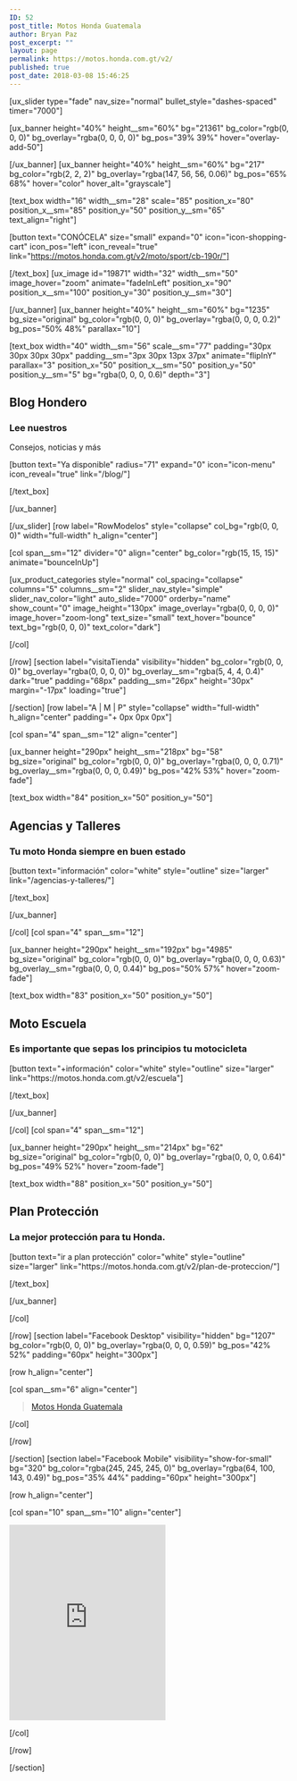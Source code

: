```yaml
---
ID: 52
post_title: Motos Honda Guatemala
author: Bryan Paz
post_excerpt: ""
layout: page
permalink: https://motos.honda.com.gt/v2/
published: true
post_date: 2018-03-08 15:46:25
---
```

[ux_slider type="fade" nav_size="normal" bullet_style="dashes-spaced" timer="7000"]

[ux_banner height="40%" height__sm="60%" bg="21361" bg_color="rgb(0, 0, 0)" bg_overlay="rgba(0, 0, 0, 0)" bg_pos="39% 39%" hover="overlay-add-50"]


[/ux_banner]
[ux_banner height="40%" height__sm="60%" bg="217" bg_color="rgb(2, 2, 2)" bg_overlay="rgba(147, 56, 56, 0.06)" bg_pos="65% 68%" hover="color" hover_alt="grayscale"]

[text_box width="16" width__sm="28" scale="85" position_x="80" position_x__sm="85" position_y="50" position_y__sm="65" text_align="right"]

[button text="CONÓCELA" size="small" expand="0" icon="icon-shopping-cart" icon_pos="left" icon_reveal="true" link="https://motos.honda.com.gt/v2/moto/sport/cb-190r/"]


[/text_box]
[ux_image id="19871" width="32" width__sm="50" image_hover="zoom" animate="fadeInLeft" position_x="90" position_x__sm="100" position_y="30" position_y__sm="30"]


[/ux_banner]
[ux_banner height="40%" height__sm="60%" bg="1235" bg_size="original" bg_color="rgb(0, 0, 0)" bg_overlay="rgba(0, 0, 0, 0.2)" bg_pos="50% 48%" parallax="10"]

[text_box width="40" width__sm="56" scale__sm="77" padding="30px 30px 30px 30px" padding__sm="3px 30px 13px 37px" animate="flipInY" parallax="3" position_x="50" position_x__sm="50" position_y="50" position_y__sm="5" bg="rgba(0, 0, 0, 0.6)" depth="3"]

<h2 class="uppercase"><strong>Blog Hondero</strong></h2>
<h3>Lee nuestros</h3>
<p>Consejos, noticias y más</p>
[button text="Ya disponible" radius="71" expand="0" icon="icon-menu" icon_reveal="true" link="/blog/"]


[/text_box]

[/ux_banner]

[/ux_slider]
[row label="RowModelos" style="collapse" col_bg="rgb(0, 0, 0)" width="full-width" h_align="center"]

[col span__sm="12" divider="0" align="center" bg_color="rgb(15, 15, 15)" animate="bounceInUp"]

[ux_product_categories style="normal" col_spacing="collapse" columns="5" columns__sm="2" slider_nav_style="simple" slider_nav_color="light" auto_slide="7000" orderby="name" show_count="0" image_height="130px" image_overlay="rgba(0, 0, 0, 0)" image_hover="zoom-long" text_size="small" text_hover="bounce" text_bg="rgb(0, 0, 0)" text_color="dark"]


[/col]

[/row]
[section label="visitaTienda" visibility="hidden" bg_color="rgb(0, 0, 0)" bg_overlay="rgba(0, 0, 0, 0)" bg_overlay__sm="rgba(5, 4, 4, 0.4)" dark="true" padding="68px" padding__sm="26px" height="30px" margin="-17px" loading="true"]


[/section]
[row label="A | M | P" style="collapse" width="full-width" h_align="center" padding="+ 0px 0px 0px"]

[col span="4" span__sm="12" align="center"]

[ux_banner height="290px" height__sm="218px" bg="58" bg_size="original" bg_color="rgb(0, 0, 0)" bg_overlay="rgba(0, 0, 0, 0.71)" bg_overlay__sm="rgba(0, 0, 0, 0.49)" bg_pos="42% 53%" hover="zoom-fade"]

[text_box width="84" position_x="50" position_y="50"]

<h2><strong>Agencias y Talleres</strong></h2>
<h3>Tu moto Honda siempre en buen estado</h3>
[button text="información" color="white" style="outline" size="larger" link="/agencias-y-talleres/"]


[/text_box]

[/ux_banner]

[/col]
[col span="4" span__sm="12"]

[ux_banner height="290px" height__sm="192px" bg="4985" bg_size="original" bg_color="rgb(0, 0, 0)" bg_overlay="rgba(0, 0, 0, 0.63)" bg_overlay__sm="rgba(0, 0, 0, 0.44)" bg_pos="50% 57%" hover="zoom-fade"]

[text_box width="83" position_x="50" position_y="50"]

<h2><strong>Moto Escuela</strong></p>
<h3>Es importante que sepas los principios tu motocicleta</h2>
[button text="+información" color="white" style="outline" size="larger" link="https://motos.honda.com.gt/v2/escuela"]


[/text_box]

[/ux_banner]

[/col]
[col span="4" span__sm="12"]

[ux_banner height="290px" height__sm="214px" bg="62" bg_size="original" bg_color="rgb(0, 0, 0)" bg_overlay="rgba(0, 0, 0, 0.64)" bg_pos="49% 52%" hover="zoom-fade"]

[text_box width="88" position_x="50" position_y="50"]

<h2><strong>Plan Protección</strong></h2>
<h3>La mejor protección para tu Honda.</h3>
[button text="ir a plan protección" color="white" style="outline" size="larger" link="https://motos.honda.com.gt/v2/plan-de-proteccion/"]


[/text_box]

[/ux_banner]

[/col]

[/row]
[section label="Facebook Desktop" visibility="hidden" bg="1207" bg_color="rgb(0, 0, 0)" bg_overlay="rgba(0, 0, 0, 0.59)" bg_pos="42% 52%" padding="60px" height="300px"]

[row h_align="center"]

[col span__sm="6" align="center"]

<div class="fb-page" data-href="https://www.facebook.com/motoshondaguatemala/" data-tabs="timeline,messages" data-width="500" data-height="500" data-small-header="true" data-adapt-container-width="true" data-hide-cover="false" data-show-facepile="true">
<blockquote cite="https://www.facebook.com/motoshondaguatemala/" class="fb-xfbml-parse-ignore">
<p><a href="https://www.facebook.com/motoshondaguatemala/">Motos Honda Guatemala</a></p>
</blockquote>
</div>

[/col]

[/row]

[/section]
[section label="Facebook Mobile" visibility="show-for-small" bg="320" bg_color="rgba(245, 245, 245, 0)" bg_overlay="rgba(64, 100, 143, 0.49)" bg_pos="35% 44%" padding="60px" height="300px"]

[row h_align="center"]

[col span="10" span__sm="10" align="center"]

<p><iframe src="https://www.facebook.com/plugins/page.php?href=https%3A%2F%2Fwww.facebook.com%2Fmotoshondaguatemala%2F&tabs=timeline%2Cmessages&width=280&height=350&small_header=true&adapt_container_width=true&hide_cover=false&show_facepile=true&appId=156540828387081" width="280" height="350" style="border:none;overflow:hidden" scrolling="no" frameborder="0" allowTransparency="true"></iframe></p>

[/col]

[/row]

[/section]